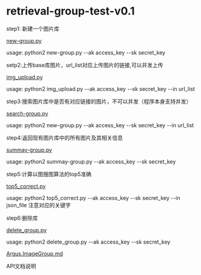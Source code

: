 # retrieval-group-test-v0.1
step1: 新建一个图片库

[new-group.py](./new_group.py)

usage: python2 new-group.py --ak access_key --sk secret_key

setp2:上传base库图片，url_list对应上传图片的链接,可以并发上传

[img_upload.py](./img_upload.py)

usage: python2 img_upload.py --ak access_key --sk secret_key --in url_list

step3:搜索图片库中是否有对应链接的图片，不可以并发（程序本身支持并发）

[search-group.py](./search_group.py)

usage: python2 new-group.py --ak access_key --sk secret_key --in url_list

step4:返回现有图片库中的所有图片及其相关信息

[summay-group.py](./summary_group.py)

usage: python2 summay-group.py --ak access_key --sk secret_key

step5:计算以图搜图算法的top5准确

[top5_correct.py](./top5_correct.py)

usage: python2 top5_correct.py --ak access_key --sk secret_key --in json_file
注意对应的关键字

step6:删除库

[delete_group.py](./delete_group.py)

usage: python2 delete_group.py --ak access_key --sk secret_key

[Argus.ImageGroup.md](./Argus.ImageGroup.md)

API文档说明




